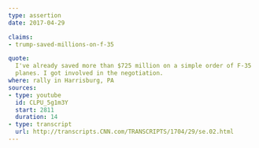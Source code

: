 ```yaml
---
type: assertion
date: 2017-04-29

claims:
- trump-saved-millions-on-f-35

quote:
  I've already saved more than $725 million on a simple order of F-35
  planes. I got involved in the negotiation.
where: rally in Harrisburg, PA
sources:
- type: youtube
  id: CLPU_5g1m3Y
  start: 2811
  duration: 14
- type: transcript
  url: http://transcripts.CNN.com/TRANSCRIPTS/1704/29/se.02.html
---
```

